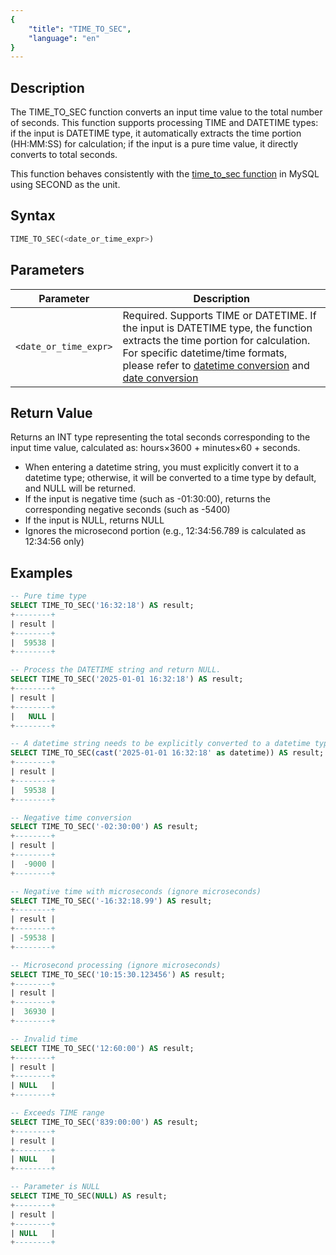 ```yaml
---
{
    "title": "TIME_TO_SEC",
    "language": "en"
}
---
```


## Description

The TIME_TO_SEC function converts an input time value to the total number of seconds. This function supports processing TIME and DATETIME types: if the input is DATETIME type, it automatically extracts the time portion (HH:MM:SS) for calculation; if the input is a pure time value, it directly converts to total seconds.

This function behaves consistently with the [time_to_sec function](https://dev.mysql.com/doc/refman/8.4/en/date-and-time-functions.html#function_time-to-sec) in MySQL using SECOND as the unit.

## Syntax

```sql
TIME_TO_SEC(<date_or_time_expr>)
```

## Parameters

| Parameter             | Description                                                                                                                                                                                                                                                                                                                                                     |
|-----------------------|-----------------------------------------------------------------------------------------------------------------------------------------------------------------------------------------------------------------------------------------------------------------------------------------------------------------------------------------------------------------|
| `<date_or_time_expr>` | Required. Supports TIME or DATETIME. If the input is DATETIME type, the function extracts the time portion for calculation. For specific datetime/time formats, please refer to [datetime conversion](../../../../../docs/sql-manual/basic-element/sql-data-types/conversion/datetime-conversion) and [date conversion](../../../../../docs/sql-manual/basic-element/sql-data-types/conversion/date-conversion)|

## Return Value

Returns an INT type representing the total seconds corresponding to the input time value, calculated as: hours×3600 + minutes×60 + seconds.

- When entering a datetime string, you must explicitly convert it to a datetime type; otherwise, it will be converted to a time type by default, and NULL will be returned.
- If the input is negative time (such as -01:30:00), returns the corresponding negative seconds (such as -5400)
- If the input is NULL, returns NULL
- Ignores the microsecond portion (e.g., 12:34:56.789 is calculated as 12:34:56 only)

## Examples

```sql
-- Pure time type
SELECT TIME_TO_SEC('16:32:18') AS result;
+--------+
| result |
+--------+
|  59538 |
+--------+

-- Process the DATETIME string and return NULL.
SELECT TIME_TO_SEC('2025-01-01 16:32:18') AS result;
+--------+
| result |
+--------+
|   NULL |
+--------+

-- A datetime string needs to be explicitly converted to a datetime type.
SELECT TIME_TO_SEC(cast('2025-01-01 16:32:18' as datetime)) AS result;
+--------+
| result |
+--------+
|  59538 |
+--------+

-- Negative time conversion
SELECT TIME_TO_SEC('-02:30:00') AS result;
+--------+
| result |
+--------+
|  -9000 |
+--------+

-- Negative time with microseconds (ignore microseconds)
SELECT TIME_TO_SEC('-16:32:18.99') AS result;
+--------+
| result |
+--------+
| -59538 |
+--------+

-- Microsecond processing (ignore microseconds)
SELECT TIME_TO_SEC('10:15:30.123456') AS result;
+--------+
| result |
+--------+
|  36930 |
+--------+

-- Invalid time
SELECT TIME_TO_SEC('12:60:00') AS result;
+--------+
| result |
+--------+
| NULL   |
+--------+

-- Exceeds TIME range
SELECT TIME_TO_SEC('839:00:00') AS result;
+--------+
| result |
+--------+
| NULL   |
+--------+

-- Parameter is NULL
SELECT TIME_TO_SEC(NULL) AS result;
+--------+
| result |
+--------+
| NULL   |
+--------+
```